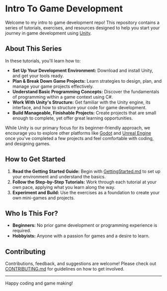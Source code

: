 # Intro To Game Development

Welcome to my intro to game development repo! This repository contains a series of tutorials, exercises, and resources designed to help you start your journey in game development using [Unity](https://unity.com/).

## About This Series

In these tutorials, you'll learn how to:

- **Set Up Your Development Environment:** Download and install Unity, and get your tools ready.
- **Plan & Break Down Game Projects:** Learn strategies to design, plan, and manage your game projects effectively.
- **Understand Basic Programming Concepts:** Discover the fundamentals of programming within a game context using C#.
- **Work With Unity's Structure:** Get familiar with the Unity engine, its interface, and how to structure your code for game development.
- **Build Manageable, Finishable Projects:** Create projects that are small enough to complete, yet offer great learning opportunities.

While Unity is our primary focus for its beginner-friendly approach, we encourage you to explore other platforms like [Godot](https://godotengine.org/) and [Unreal Engine](https://www.unrealengine.com/) once you've completed a few projects and feel comfortable with coding, and designing games.

## How to Get Started

1. **Read the Getting Started Guide:** Begin with [GettingStarted.md](GettingStarted.md) to set up your environment and understand the basics.
2. **Follow the Step-by-Step Tutorials:** Work through each tutorial at your own pace, applying what you learn along the way.
3. **Experiment and Build:** Use the exercises as a foundation to create your own mini-games and projects.

## Who Is This For?

- **Beginners:** No prior game development or programming experience is required.
- **Hobbyists:** Anyone with a passion for games and a desire to learn.

## Contributing

Contributions, feedback, and suggestions are welcome! Please check out [CONTRIBUTING.md](CONTRIBUTING.md) for guidelines on how to get involved.

---

Happy coding and game making!
